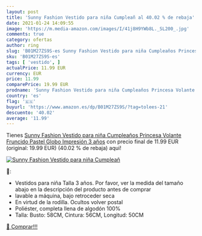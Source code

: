 ```yaml
---
layout: post
title: 'Sunny Fashion Vestido para niña Cumpleañ al 40.02 % de rebaja'
date: 2021-01-24 14:09:55
image: 'https://m.media-amazon.com/images/I/41j8H9YWb8L._SL200_.jpg'
comments: true
category: ofertas
author: ring
slug: 'B01M27ZS9S-es Sunny Fashion Vestido para niña Cumpleaños Princesa...'
sku: 'B01M27ZS9S-es'
tags: [ 'vestido', ]
actualPrice: 11.99 EUR
currency: EUR
price: 11.99
comparePrice: 19.99 EUR
prodname: 'Sunny Fashion Vestido para niña Cumpleaños Princesa Volante Fruncido Pastel Globo Impresión 3 años'
country: 'es'
flag: '🇪🇸'
buyurl: 'https://www.amazon.es/dp/B01M27ZS9S/?tag=tolees-21'
descuento: '40.02'
average: '11.99'
---
```


Tienes [Sunny Fashion Vestido para niña Cumpleaños Princesa Volante Fruncido Pastel Globo Impresión 3 años](https://www.amazon.es/dp/B01M27ZS9S/?tag=tolees-21) con precio final de  11.99 EUR (original: 19.99 EUR) (40.02 %  de rebaja) aqui!

[![Sunny Fashion Vestido para niña Cumpleañ](https://m.media-amazon.com/images/I/41j8H9YWb8L._SL200_.jpg)](https://www.amazon.es/dp/B01M27ZS9S/?tag=tolees-21)

🔎:

- Vestidos para niña Talla 3 años. Por favor, ver la medida del tamaño abajo en la descripción del producto antes de comprar
- lavable a máquina, bajo retroceder seca
- En virtud de la rodilla. Ocultos volver postal
- Poliéster, completa llena de algodón 100%
- Talla: Busto: 58CM, Cintura: 56CM, Longitud: 50CM

[🛒 Comprar!!!](https://www.amazon.es/dp/B01M27ZS9S/?tag=tolees-21)
